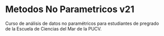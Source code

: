 # Metodos No Parametricos v21

Curso de análisis de datos no paramétricos para estudiantes de pregrado de la Escuela de Ciencias del Mar de la PUCV. 
